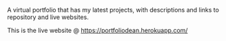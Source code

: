 A virtual portfolio that has my latest projects, with descriptions and links to repository and live websites. 

This is the live website @ https://portfoliodean.herokuapp.com/